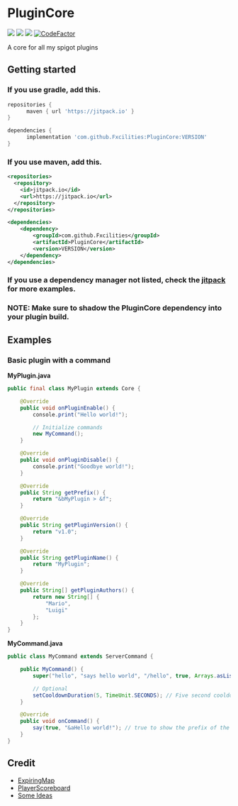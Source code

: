 # PluginCore
[![](https://img.shields.io/badge/dynamic/json?color=blue&label=JitPack&query=latestOk&url=https://jitpack.io/api/builds/com.github.Fxcilities/PluginCore/latest&style=for-the-badge)](https://jitpack.io/#Fxcilities/PluginCore)
[![](https://img.shields.io/badge/dynamic/json?color=blue&label=JavaDoc&query=latestOk&url=https://jitpack.io/api/builds/com.github.Fxcilities/PluginCore/latest&style=for-the-badge)](https://javadoc.jitpack.io/com/github/Fxcilities/PluginCore/latest/javadoc/index.html)
[![](https://img.shields.io/github/workflow/status/Fxcilities/PluginCore/Java%20CI%20with%20Gradle?color=blue&style=for-the-badge)](https://github.com/Fxcilities/PluginCore/actions)
[![CodeFactor](https://www.codefactor.io/repository/github/fxcilities/plugincore/badge?style=for-the-badge)](https://www.codefactor.io/repository/github/fxcilities/plugincore)

A core for all my spigot plugins

## Getting started

### If you use gradle, add this.
```gradle
repositories {
      maven { url 'https://jitpack.io' }
}

dependencies {
      implementation 'com.github.Fxcilities:PluginCore:VERSION'
}
```
### If you use maven, add this.

```xml
<repositories>
  <repository>
    <id>jitpack.io</id>
    <url>https://jitpack.io</url>
  </repository>
</repositories>

<dependencies>
    <dependency>
        <groupId>com.github.Fxcilities</groupId>
        <artifactId>PluginCore</artifactId>
        <version>VERSION</version>
    </dependency>
</dependencies>
```

### If you use a dependency manager not listed, check the [jitpack](https://jitpack.io/#Fxcilities/PluginCore) for more examples.
### NOTE: Make sure to shadow the PluginCore dependency into your plugin build.

## Examples

### Basic plugin with a command

**MyPlugin.java**
```java
public final class MyPlugin extends Core {

    @Override
    public void onPluginEnable() {
        console.print("Hello world!");

        // Initialize commands
        new MyCommand();
    }

    @Override
    public void onPluginDisable() {
        console.print("Goodbye world!");
    }

    @Override
    public String getPrefix() {
        return "&bMyPlugin > &f";
    }

    @Override
    public String getPluginVersion() {
        return "v1.0";
    }

    @Override
    public String getPluginName() {
        return "MyPlugin";
    }

    @Override
    public String[] getPluginAuthors() {
        return new String[] {
            "Mario",
            "Luigi"
        };
    }
}
```
**MyCommand.java**
```java
public class MyCommand extends ServerCommand {

    public MyCommand() {
        super("hello", "says hello world", "/hello", true, Arrays.asList("helloworld", "world")); // label, description, usage, playerOnly, aliases

        // Optional
        setCooldownDuration(5, TimeUnit.SECONDS); // Five second cooldown
    }

    @Override
    public void onCommand() {
        say(true, "&aHello world!"); // true to show the prefix of the plugin
    }
}
```


## Credit

- [ExpiringMap](https://github.com/jhalterman/expiringmap)
- [PlayerScoreboard](https://www.spigotmc.org/threads/scoreboard-api-1-8.160095/)
- [Some Ideas](https://github.com/kangarko/Foundation)
